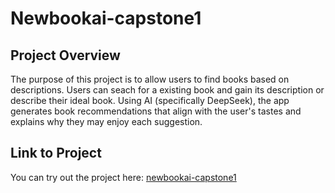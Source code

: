 # Newbookai-capstone1

## Project Overview

The purpose of this project is to allow users to find books based on descriptions. Users can seach for a existing book and gain its description  or describe their ideal book. Using AI (specifically DeepSeek), the app generates book recommendations that align with the user's tastes and explains why they may enjoy each suggestion.

## Link to Project

You can try out the project here: [newbookai-capstone1](https://newbookai-capstone1.onrender.com/search)

